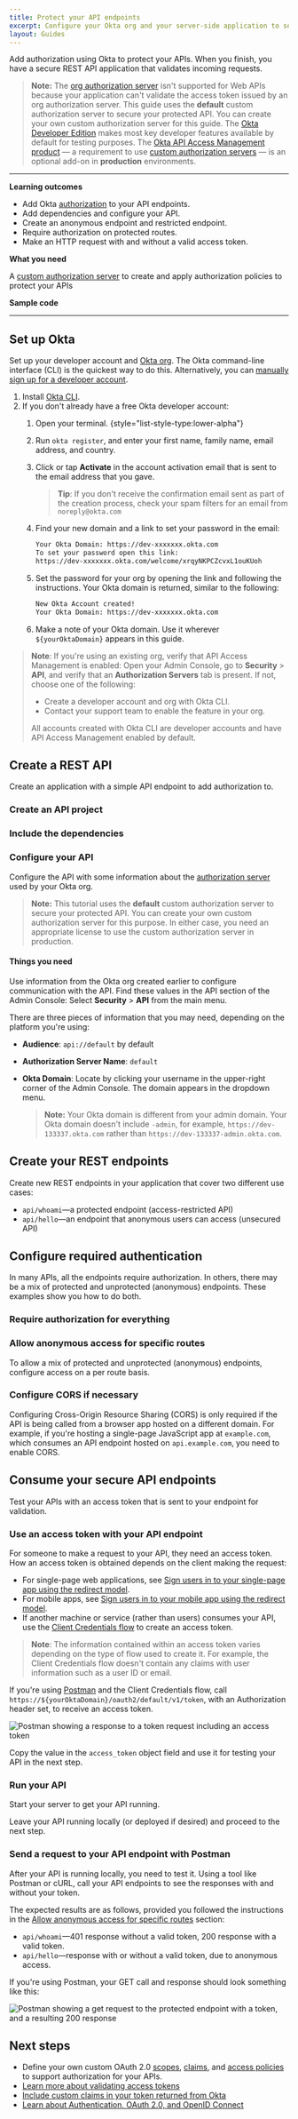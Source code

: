 ```yaml
---
title: Protect your API endpoints
excerpt: Configure your Okta org and your server-side application to secure your API endpoints.
layout: Guides
---
```


Add authorization using Okta to protect your APIs. When you finish, you have a secure REST API application that validates incoming requests.

> **Note:** The [org authorization server](/docs/concepts/auth-servers/#org-authorization-server) isn't supported for Web APIs because your application can't validate the access token issued by an org authorization server. This guide uses the **default** custom authorization server to secure your protected API. You can create your own custom authorization server for this guide. The [Okta Developer Edition](https://developer.okta.com/signup/) makes most key developer features available by default for testing purposes. The [Okta API Access Management product](/docs/concepts/api-access-management/) &mdash; a requirement to use [custom authorization servers](/docs/concepts/auth-servers/#custom-authorization-server) &mdash; is an optional add-on in **production** environments.

---

**Learning outcomes**

* Add Okta [authorization](https://www.okta.com/identity-101/authentication-vs-authorization/) to your API endpoints.
* Add dependencies and configure your API.
* Create an anonymous endpoint and restricted endpoint.
* Require authorization on protected routes.
* Make an HTTP request with and without a valid access token.

**What you need**

A [custom authorization server](/docs/concepts/auth-servers/#custom-authorization-server) to create and apply authorization policies to protect your APIs

<ApiAmProdWarning />

**Sample code**

<StackSnippet snippet="samplecode" />

---

## Set up Okta

Set up your developer account and [Okta org](/docs/concepts/okta-organizations/). The Okta command-line interface (CLI) is the quickest way to do this. Alternatively, you can [manually sign up for a developer account](https://developer.okta.com/signup/).

1. Install [Okta CLI](https://cli.okta.com/).
1. If you don't already have a free Okta developer account:
   1. Open your terminal.
   {style="list-style-type:lower-alpha"}
   1. Run `okta register`, and enter your first name, family name, email address, and country.
   1. Click or tap **Activate** in the account activation email that is sent to the email address that you gave.

      > **Tip**: If you don't receive the confirmation email sent as part of the creation process, check your spam filters for an email from `noreply@okta.com`

   1. Find your new domain and a link to set your password in the email:

      ```txt
      Your Okta Domain: https://dev-xxxxxxx.okta.com
      To set your password open this link:
      https://dev-xxxxxxx.okta.com/welcome/xrqyNKPCZcvxL1ouKUoh
      ```

   1. Set the password for your org by opening the link and following the instructions. Your Okta domain is returned, similar to the following:

      ```txt
      New Okta Account created!
      Your Okta Domain: https://dev-xxxxxxx.okta.com
      ```

   1. Make a note of your Okta domain. Use it wherever `${yourOktaDomain}` appears in this guide.

> **Note**: If you're using an existing org, verify that API Access Management is enabled: Open your Admin Console, go to **Security** > **API**, and verify that an **Authorization Servers** tab is present. If not, choose one of the following:
>
> * Create a developer account and org with Okta CLI.
> * Contact your support team to enable the feature in your org.
>
> All accounts created with Okta CLI are developer accounts and have API Access Management enabled by default.

## Create a REST API

Create an application with a simple API endpoint to add authorization to.

### Create an API project

<StackSnippet snippet="createproject" />

### Include the dependencies

<StackSnippet snippet="independ" />

### Configure your API

Configure the API with some information about the [authorization server](/docs/guides/customize-authz-server/) used by your Okta org.

> **Note:** This tutorial uses the **default** custom authorization server to secure your protected API. You can create your own custom authorization server for this purpose. In either case, you need an appropriate license to use the custom authorization server in production.

#### Things you need

Use information from the Okta org created earlier to configure communication with the API. Find these values in the API section of the Admin Console: Select **Security** > **API** from the main menu.

There are three pieces of information that you may need, depending on the platform you're using:

* **Audience**: `api://default` by default
* **Authorization Server Name**: `default`
* **Okta Domain**: Locate by clicking your username in the upper-right corner of the Admin Console. The domain appears in the dropdown menu.

   > **Note:** Your Okta domain is different from your admin domain. Your Okta domain doesn't include `-admin`, for example, `https://dev-133337.okta.com` rather than `https://dev-133337-admin.okta.com`.

<StackSnippet snippet="configmid" />

## Create your REST endpoints

Create new REST endpoints in your application that cover two different use cases:

* `api/whoami`&mdash;a protected endpoint (access-restricted API)
* `api/hello`&mdash;an endpoint that anonymous users can access (unsecured API)

<StackSnippet snippet="createroute" />

## Configure required authentication

In many APIs, all the endpoints require authorization. In others, there may be a mix of protected and unprotected (anonymous) endpoints. These examples show you how to do both.

### Require authorization for everything

<StackSnippet snippet="reqautheverything" />

### Allow anonymous access for specific routes

To allow a mix of protected and unprotected (anonymous) endpoints, configure access on a per route basis.

<StackSnippet snippet="reqauthspecific" />

### Configure CORS if necessary

Configuring Cross-Origin Resource Sharing (CORS) is only required if the API is being called from a browser app hosted on a different domain. For example, if you're hosting a single-page JavaScript app at `example.com`, which consumes an API endpoint hosted on `api.example.com`, you need to enable CORS.

<StackSnippet snippet="configcors" />

## Consume your secure API endpoints

Test your APIs with an access token that is sent to your endpoint for validation.

### Use an access token with your API endpoint

For someone to make a request to your API, they need an access token. How an access token is obtained depends on the client making the request:

* For single-page web applications, see [Sign users in to your single-page app using the redirect model](/docs/guides/sign-into-spa-redirect/).
* For mobile apps, see [Sign users in to your mobile app using the redirect model](/docs/guides/sign-into-mobile-app-redirect/).
* If another machine or service (rather than users) consumes your API, use the [Client Credentials flow](/docs/guides/implement-grant-type/clientcreds/main/) to create an access token.

> **Note**: The information contained within an access token varies depending on the type of flow used to create it. For example, the Client Credentials flow doesn't contain any claims with user information such as a user ID or email.

If you're using [Postman](/code/rest/) and the Client Credentials flow, call `https://${yourOktaDomain}/oauth2/default/v1/token`, with an Authorization header set, to receive an access token.

<div class="three-quarter border">

![Postman showing a response to a token request including an access token](/img/authorization/postman-post-response.png)

</div>

Copy the value in the `access_token` object field and use it for testing your API in the next step.

### Run your API

Start your server to get your API running.

<StackSnippet snippet="testapp" />

Leave your API running locally (or deployed if desired) and proceed to the next step.

### Send a request to your API endpoint with Postman

After your API is running locally, you need to test it. Using a tool like Postman or cURL, call your API endpoints to see the responses with and without your token.

<StackSnippet snippet="request" />

The expected results are as follows, provided you followed the instructions in the [Allow anonymous access for specific routes](#allow-anonymous-access-for-specific-routes) section:

* `api/whoami`&mdash;401 response without a valid token, 200 response with a valid token.
* `api/hello`&mdash;response with or without a valid token, due to anonymous access.

If you're using Postman, your GET call and response should look something like this:

<div class="three-quarter border">

![Postman showing a get request to the protected endpoint with a token, and a resulting 200 response](/img/authorization/postman-get-response.png)

</div>

## Next steps

* Define your own custom OAuth 2.0 [scopes](/docs/guides/customize-authz-server/main/#create-scopes), [claims](/docs/guides/customize-authz-server/main/#create-claims), and [access policies](/docs/guides/customize-authz-server/main/#create-access-policies) to support authorization for your APIs.
* [Learn more about validating access tokens](/docs/guides/validate-access-tokens/dotnet/main/)
* [Include custom claims in your token returned from Okta](/docs/guides/customize-tokens-returned-from-okta/-/main/)
* [Learn about Authentication, OAuth 2.0, and OpenID Connect](https://developer.okta.com/docs/concepts/)

<StackSnippet snippet="specificlinks" />
